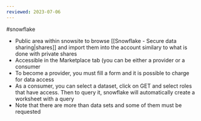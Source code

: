 ```yaml
---
reviewed: 2023-07-06
---
```


#snowflake

- Public area within snowsite to browse [[Snowflake - Secure data sharing|shares]] and import them into the account similary to what is done with private shares
- Accessible in the Marketplace tab (you can be either a provider or a consumer
- To become a provider, you must fill a form and it is possible to charge for data access
- As a consumer, you can select a dataset, click on GET and select roles that have access. Then to query it, snowflake will automatically create a worksheet with a query
- Note that there are more than data sets and some of them must be requested
